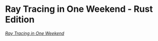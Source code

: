# Ray Tracing in One Weekend - Rust Edition

[_Ray Tracing in One Weekend_](https://raytracing.github.io)
